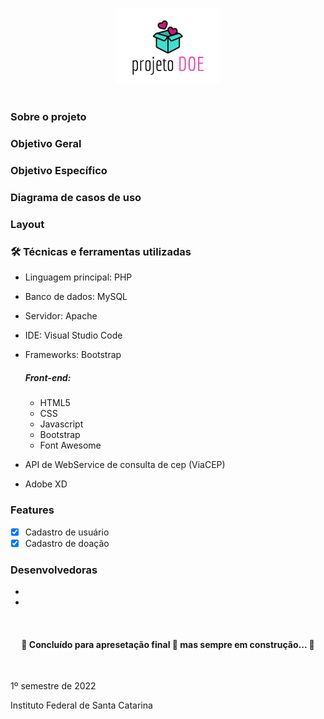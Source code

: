 <p align="center" width="100%">
    <img width="33%" src="https://github.com/ifYanneelse/projetoDoe/blob/main/logoprojetodoe.png">
</p>

#

### Sobre o projeto

### Objetivo Geral

### Objetivo Específico

### Diagrama de casos de uso

### Layout


### 🛠 Técnicas e ferramentas utilizadas
- Linguagem principal: PHP
- Banco de dados: MySQL
- Servidor: Apache
- IDE: Visual Studio Code
- Frameworks: Bootstrap

    ##### Front-end: 
    - HTML5
    - CSS 
    - Javascript
    - Bootstrap
    - Font Awesome

- API de WebService de consulta de cep (ViaCEP)
- Adobe XD

### Features

- [x] Cadastro de usuário
- [x] Cadastro de doação

### Desenvolvedoras
-
-

<br>

<h4 align="center"> 
	🚧  Concluído para apresetação final 🚀 mas sempre em construção...  🚧
</h4>

<br>

1º semestre de 2022

Instituto Federal de Santa Catarina
 
